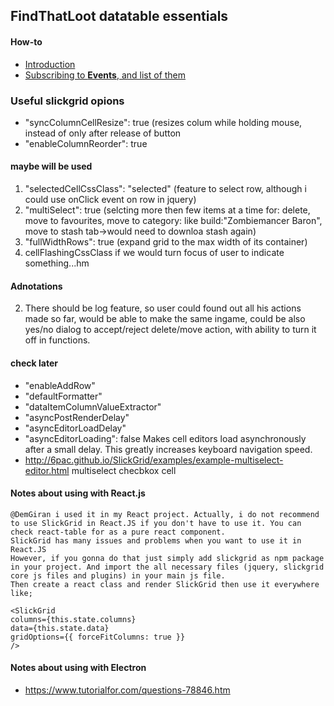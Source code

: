 ## FindThatLoot datatable essentials

#### How-to
- [Introduction](https://github.com/6pac/SlickGrid/wiki/Grid-Introduction)
- [Subscribing to **Events**, and list of them](https://github.com/6pac/SlickGrid/wiki/Grid-Events)

### Useful slickgrid opions
- "syncColumnCellResize": true  (resizes colum while holding mouse, instead of only after release of button
- "enableColumnReorder": true

#### maybe will be used
1. "selectedCellCssClass": "selected"  (feature to select row, although i could use onClick event on row in jquery)
1. "multiSelect": true (selcting more then few items at a time for: delete, move to favourites, move to category: like build:"Zombiemancer Baron", move to stash tab->would need to downloa stash again)
1. "fullWidthRows": true (expand grid to the max width of its container)
1. cellFlashingCssClass if we would turn focus of user to indicate something...hm

#### Adnotations
2) There should be log feature, so user could found out all his actions made so far, would be able to make the same ingame, could be also yes/no dialog to accept/reject delete/move action, with ability to turn it off in functions.


#### check later
- "enableAddRow"
- "defaultFormatter"
- "dataItemColumnValueExtractor"
- "asyncPostRenderDelay"
- "asyncEditorLoadDelay"
- "asyncEditorLoading":	false	Makes cell editors load asynchronously after a small delay. This greatly increases keyboard navigation speed.
- http://6pac.github.io/SlickGrid/examples/example-multiselect-editor.html multiselect checbkox cell

#### Notes about using with React.js

```
@DemGiran i used it in my React project. Actually, i do not recommend to use SlickGrid in React.JS if you don't have to use it. You can check react-table for as a pure react component.
SlickGrid has many issues and problems when you want to use it in React.JS
However, if you gonna do that just simply add slickgrid as npm package in your project. And import the all necessary files (jquery, slickgrid core js files and plugins) in your main js file.
Then create a react class and render SlickGrid then use it everywhere like;

<SlickGrid
columns={this.state.columns}
data={this.state.data}
gridOptions={{ forceFitColumns: true }}
/>
```
#### Notes about using with Electron
- https://www.tutorialfor.com/questions-78846.htm
